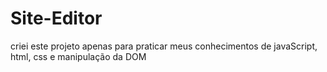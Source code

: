 # Site-Editor

criei este projeto apenas para praticar meus conhecimentos de javaScript, html, css e manipulação da DOM

